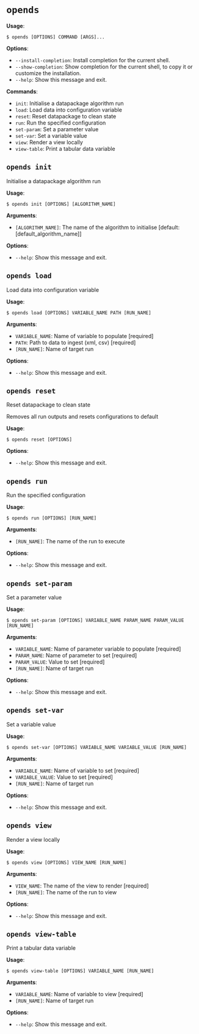 # `opends`

**Usage**:

```console
$ opends [OPTIONS] COMMAND [ARGS]...
```

**Options**:

* `--install-completion`: Install completion for the current shell.
* `--show-completion`: Show completion for the current shell, to copy it or customize the installation.
* `--help`: Show this message and exit.

**Commands**:

* `init`: Initialise a datapackage algorithm run
* `load`: Load data into configuration variable
* `reset`: Reset datapackage to clean state
* `run`: Run the specified configuration
* `set-param`: Set a parameter value
* `set-var`: Set a variable value
* `view`: Render a view locally
* `view-table`: Print a tabular data variable

## `opends init`

Initialise a datapackage algorithm run

**Usage**:

```console
$ opends init [OPTIONS] [ALGORITHM_NAME]
```

**Arguments**:

* `[ALGORITHM_NAME]`: The name of the algorithm to initialise  [default: [default_algorithm_name]]

**Options**:

* `--help`: Show this message and exit.

## `opends load`

Load data into configuration variable

**Usage**:

```console
$ opends load [OPTIONS] VARIABLE_NAME PATH [RUN_NAME]
```

**Arguments**:

* `VARIABLE_NAME`: Name of variable to populate  [required]
* `PATH`: Path to data to ingest (xml, csv)  [required]
* `[RUN_NAME]`: Name of target run

**Options**:

* `--help`: Show this message and exit.

## `opends reset`

Reset datapackage to clean state

Removes all run outputs and resets configurations to default

**Usage**:

```console
$ opends reset [OPTIONS]
```

**Options**:

* `--help`: Show this message and exit.

## `opends run`

Run the specified configuration

**Usage**:

```console
$ opends run [OPTIONS] [RUN_NAME]
```

**Arguments**:

* `[RUN_NAME]`: The name of the run to execute

**Options**:

* `--help`: Show this message and exit.

## `opends set-param`

Set a parameter value

**Usage**:

```console
$ opends set-param [OPTIONS] VARIABLE_NAME PARAM_NAME PARAM_VALUE [RUN_NAME]
```

**Arguments**:

* `VARIABLE_NAME`: Name of parameter variable to populate  [required]
* `PARAM_NAME`: Name of parameter to set  [required]
* `PARAM_VALUE`: Value to set  [required]
* `[RUN_NAME]`: Name of target run

**Options**:

* `--help`: Show this message and exit.

## `opends set-var`

Set a variable value

**Usage**:

```console
$ opends set-var [OPTIONS] VARIABLE_NAME VARIABLE_VALUE [RUN_NAME]
```

**Arguments**:

* `VARIABLE_NAME`: Name of variable to set  [required]
* `VARIABLE_VALUE`: Value to set  [required]
* `[RUN_NAME]`: Name of target run

**Options**:

* `--help`: Show this message and exit.

## `opends view`

Render a view locally

**Usage**:

```console
$ opends view [OPTIONS] VIEW_NAME [RUN_NAME]
```

**Arguments**:

* `VIEW_NAME`: The name of the view to render  [required]
* `[RUN_NAME]`: The name of the run to view

**Options**:

* `--help`: Show this message and exit.

## `opends view-table`

Print a tabular data variable

**Usage**:

```console
$ opends view-table [OPTIONS] VARIABLE_NAME [RUN_NAME]
```

**Arguments**:

* `VARIABLE_NAME`: Name of variable to view  [required]
* `[RUN_NAME]`: Name of target run

**Options**:

* `--help`: Show this message and exit.
